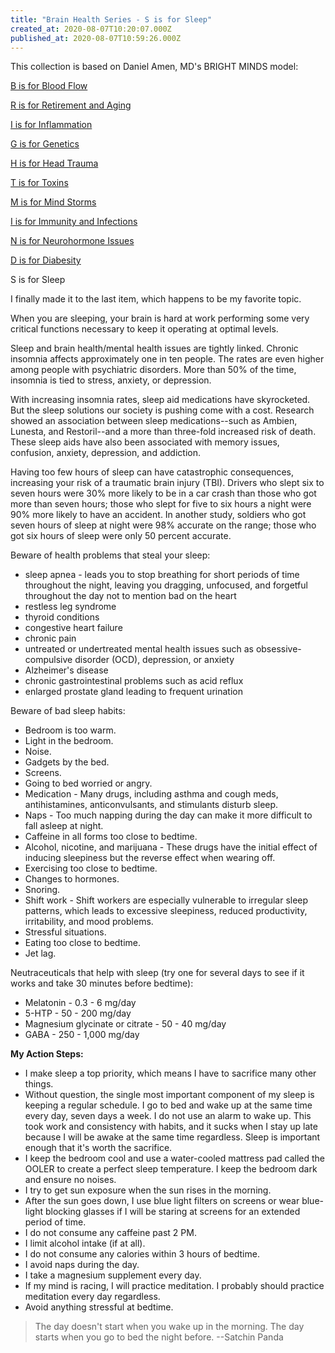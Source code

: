 ```yaml
---
title: "Brain Health Series - S is for Sleep"
created_at: 2020-08-07T10:20:07.000Z
published_at: 2020-08-07T10:59:26.000Z
---
```

This collection is based on Daniel Amen, MD's BRIGHT MINDS model:

[B is for Blood Flow](https://cowriters.app/words/brain-health-series-b-is-for-bloodflow-378635e65aaed056a7)

[R is for Retirement and Aging](https://cowriters.app/words/brain-health-series-r-is-for-retirement-and-aging-380415e6c2d4b04106)

[I is for Inflammation](https://cowriters.app/words/brain-health-series-i-is-for-inflammation-382365e72b5143c361)

[G is for Genetics](https://cowriters.app/words/brain-health-series-g-is-for-genetics-383015e75454961bf0https://cowriters.app/words/brain-health-series-g-is-for-genetics-383015e75454961bf0)

[H is for Head Trauma](https://cowriters.app/words/brain-health-series-h-is-for-head-trauma-383305e768a5d709f1)

[T is for Toxins](https://cowriters.app/words/brain-health-series-t-is-for-toxins-385925e7f6a8bad87e)

[M is for Mind Storms](https://cowriters.app/words/brain-health-series-m-is-for-mind-storms-388085e867e11f3635)

[I is for Immunity and Infections](https://cowriters.app/words/brain-health-series-i-is-for-immunity-and-infections-391455e91ff5443922)

[N is for Neurohormone Issues](https://cowriters.app/words/brain-health-series-n-is-for-neurohormone-issues-394095e9b1e8c4b1f2)

[D is for Diabesity](https://cowriters.app/words/brain-health-series-d-is-for-diabesity-425655f05063d71aea)

S is for Sleep

I finally made it to the last item, which happens to be my favorite topic.

When you are sleeping, your brain is hard at work performing some very critical functions necessary to keep it operating at optimal levels. 

Sleep and brain health/mental health issues are tightly linked. Chronic insomnia affects approximately one in ten people. The rates are even higher among people with psychiatric disorders. More than 50% of the time, insomnia is tied to stress, anxiety, or depression.

With increasing insomnia rates, sleep aid medications have skyrocketed. But the sleep solutions our society is pushing come with a cost. Research showed an association between sleep medications--such as Ambien, Lunesta, and Restoril--and a more than three-fold increased risk of death. These sleep aids have also been associated with memory issues, confusion, anxiety, depression, and addiction.

Having too few hours of sleep can have catastrophic consequences, increasing your risk of a traumatic brain injury (TBI). Drivers who slept six to seven hours were 30% more likely to be in a car crash than those who got more than seven hours; those who slept for five to six hours a night were 90% more likely to have an accident. In another study, soldiers who got seven hours of sleep at night were 98% accurate on the range; those who got six hours of sleep were only 50 percent accurate. 

Beware of health problems that steal your sleep:

*   sleep apnea - leads you to stop breathing for short periods of time throughout the night, leaving you dragging, unfocused, and forgetful throughout the day not to mention bad on the heart
*   restless leg syndrome
*   thyroid conditions
*   congestive heart failure
*   chronic pain
*   untreated or undertreated mental health issues such as obsessive-compulsive disorder (OCD), depression, or anxiety
*   Alzheimer's disease
*   chronic gastrointestinal problems such as acid reflux
*   enlarged prostate gland leading to frequent urination

Beware of bad sleep habits:

*   Bedroom is too warm.
*   Light in the bedroom.
*   Noise.
*   Gadgets by the bed.
*   Screens.
*   Going to bed worried or angry.
*   Medication - Many drugs, including asthma and cough meds, antihistamines, anticonvulsants, and stimulants disturb sleep.
*   Naps - Too much napping during the day can make it more difficult to fall asleep at night.
*   Caffeine in all forms too close to bedtime.
*   Alcohol, nicotine, and marijuana - These drugs have the initial effect of inducing sleepiness but the reverse effect when wearing off. 
*   Exercising too close to bedtime.
*   Changes to hormones.
*   Snoring.
*   Shift work - Shift workers are especially vulnerable to irregular sleep patterns, which leads to excessive sleepiness, reduced productivity, irritability, and mood problems. 
*   Stressful situations.
*   Eating too close to bedtime.
*   Jet lag.

Neutraceuticals that help with sleep (try one for several days to see if it works and take 30 minutes before bedtime):

*   Melatonin - 0.3 - 6 mg/day
*   5-HTP - 50 - 200 mg/day
*   Magnesium glycinate or citrate - 50 - 40 mg/day
*   GABA - 250 - 1,000 mg/day

**My Action Steps:**

*   I make sleep a top priority, which means I have to sacrifice many other things. 
*   Without question, the single most important component of my sleep is keeping a regular schedule. I go to bed and wake up at the same time every day, seven days a week. I do not use an alarm to wake up. This took work and consistency with habits, and it sucks when I stay up late because I will be awake at the same time regardless. Sleep is important enough that it's worth the sacrifice.
*   I keep the bedroom cool and use a water-cooled mattress pad called the OOLER to create a perfect sleep temperature. I keep the bedroom dark and ensure no noises.
*   I try to get sun exposure when the sun rises in the morning.
*   After the sun goes down, I use blue light filters on screens or wear blue-light blocking glasses if I will be staring at screens for an extended period of time.
*   I do not consume any caffeine past 2 PM.
*   I limit alcohol intake (if at all).
*   I do not consume any calories within 3 hours of bedtime.
*   I avoid naps during the day.
*   I take a magnesium supplement every day.
*   If my mind is racing, I will practice meditation. I probably should practice meditation every day regardless. 
*   Avoid anything stressful at bedtime.

> The day doesn't start when you wake up in the morning. The day starts when you go to bed the night before. --Satchin Panda
